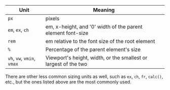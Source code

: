 | Unit                       | Meaning                                                     |
| -------------------------- | ----------------------------------------------------------- |
| `px`                       | pixels                                                      |
| `em`, `ex`, `ch`           | em, x-height, and '0' width of the parent element font-size |
| `rem`                      | em relative to the font size of the root element            |
| `%`                        | Percentage of the parent element's size                     |
| `vh`, `vw`, `vmin`, `vmax` | Viewport's height, width, or the smallest or largest of the two                                                            |

There are other less common sizing units as well, such as `ex`, `ch`, `fr`, `calc()`, etc., but the ones listed above are the most commonly used.
